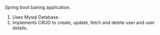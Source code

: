 Spring boot baning application.
1. Uses Mysql Database.
2. Implements CRUD to create, update, fetch and delete user and user details.
